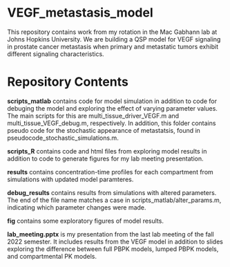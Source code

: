 # VEGF_metastasis_model
This repository contains work from my rotation in the Mac Gabhann lab at Johns Hopkins University. We are building a QSP model for VEGF signaling in prostate cancer metastasis when primary and metastatic tumors exhibit different signaling characteristics.

# Repository Contents

**scripts_matlab** contains code for model simulation in addition to code for debuging the model and exploring the effect of varying parameter values. The main scripts for this are multi_tissue_driver_VEGF.m and multi_tissue_VEGF_debug.m, respectively. In addition, this folder contains pseudo code for the stochastic appearance of metastatsis, found in pseudocode_stochastic_simulations.m. 

**scripts_R** contains code and html files from exploring model results in addition to code to generate figures for my lab meeting presentation.

**results** contains concentration-time profiles for each compartment from simulations with updated model paramteres.

**debug_results** contains results from simulations with altered parameters. The end of the file name matches a case in scripts_matlab/alter_params.m, indicating which parameter changes were made.

**fig** contains some exploratory figures of model results.

**lab_meeting.pptx** is my presentation from the last lab meeting of the fall 2022 semester. It includes results from the VEGF model in addition to slides exploring the difference between full PBPK models, lumped PBPK models, and compartmental PK models.